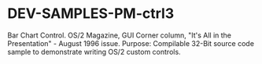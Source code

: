 # DEV-SAMPLES-PM-ctrl3
Bar Chart Control. OS/2 Magazine, GUI Corner column, "It's All in the Presentation" - August 1996 issue.  Purpose: Compilable 32-Bit source code sample to demonstrate writing OS/2 custom controls.                
